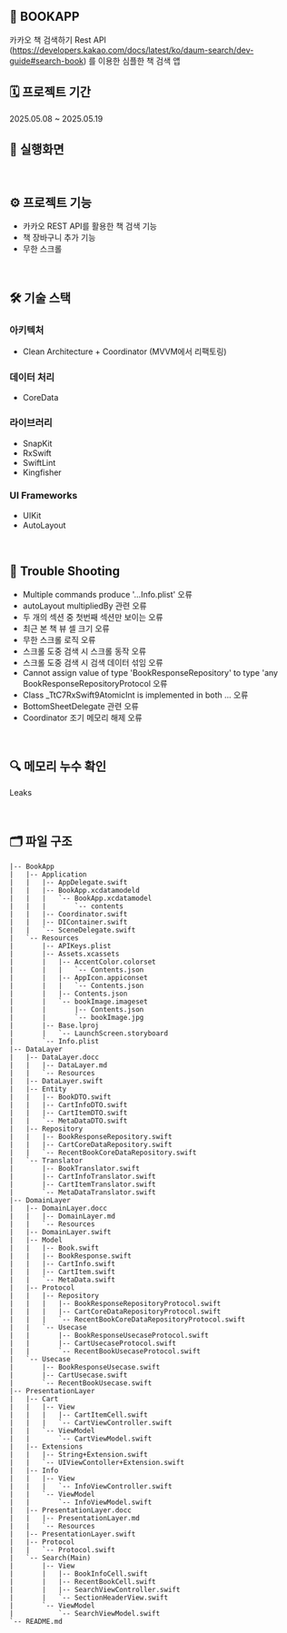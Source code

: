 ## 📖 BOOKAPP 
카카오 책 검색하기 Rest API (https://developers.kakao.com/docs/latest/ko/daum-search/dev-guide#search-book) 를 이용한 심플한 책 검색 앱
</br>

## 🗓️ 프로젝트 기간
2025.05.08 ~ 2025.05.19
</br>

## 📱 실행화면


</br>

## ⚙️ 프로젝트 기능
- 카카오 REST API를 활용한 책 검색 기능
- 책 장바구니 추가 기능
- 무한 스크롤

</br>


## 🛠️ 기술 스택

### 아키텍처
- Clean Architecture + Coordinator
(MVVM에서 리팩토링)

### 데이터 처리
- CoreData

### 라이브러리
- SnapKit
- RxSwift
- SwiftLint
- Kingfisher

### UI Frameworks
- UIKit
- AutoLayout

</br>

## 🚨 Trouble Shooting
- Multiple commands produce '…Info.plist' 오류
- autoLayout multipliedBy 관련 오류
- 두 개의 섹션 중 첫번째 섹션만 보이는 오류
- 최근 본 책 뷰 셀 크기 오류
- 무한 스크롤 로직 오류
- 스크롤 도중 검색 시 스크롤 동작 오류
- 스크롤 도중 검색 시 검색 데이터 섞임 오류
- Cannot assign value of type 'BookResponseRepository' to type 'any BookResponseRepositoryProtocol 오류
- Class _TtC7RxSwift9AtomicInt is implemented in both ... 오류 
- BottomSheetDelegate 관련 오류
- Coordinator 조기 메모리 해제 오류


</br>

## 🔍 메모리 누수 확인
Leaks

</br>

## 🗂️ 파일 구조

~~~
|-- BookApp
|   |-- Application
|   |   |-- AppDelegate.swift
|   |   |-- BookApp.xcdatamodeld
|   |   |   `-- BookApp.xcdatamodel
|   |   |       `-- contents
|   |   |-- Coordinator.swift
|   |   |-- DIContainer.swift
|   |   `-- SceneDelegate.swift
|   `-- Resources
|       |-- APIKeys.plist
|       |-- Assets.xcassets
|       |   |-- AccentColor.colorset
|       |   |   `-- Contents.json
|       |   |-- AppIcon.appiconset
|       |   |   `-- Contents.json
|       |   |-- Contents.json
|       |   `-- bookImage.imageset
|       |       |-- Contents.json
|       |       `-- bookImage.jpg
|       |-- Base.lproj
|       |   `-- LaunchScreen.storyboard
|       `-- Info.plist
|-- DataLayer
|   |-- DataLayer.docc
|   |   |-- DataLayer.md
|   |   `-- Resources
|   |-- DataLayer.swift
|   |-- Entity
|   |   |-- BookDTO.swift
|   |   |-- CartInfoDTO.swift
|   |   |-- CartItemDTO.swift
|   |   `-- MetaDataDTO.swift
|   |-- Repository
|   |   |-- BookResponseRepository.swift
|   |   |-- CartCoreDataRepository.swift
|   |   `-- RecentBookCoreDataRepository.swift
|   `-- Translator
|       |-- BookTranslator.swift
|       |-- CartInfoTranslator.swift
|       |-- CartItemTranslator.swift
|       `-- MetaDataTranslator.swift
|-- DomainLayer
|   |-- DomainLayer.docc
|   |   |-- DomainLayer.md
|   |   `-- Resources
|   |-- DomainLayer.swift
|   |-- Model
|   |   |-- Book.swift
|   |   |-- BookResponse.swift
|   |   |-- CartInfo.swift
|   |   |-- CartItem.swift
|   |   `-- MetaData.swift
|   |-- Protocol
|   |   |-- Repository
|   |   |   |-- BookResponseRepositoryProtocol.swift
|   |   |   |-- CartCoreDataRepositoryProtocol.swift
|   |   |   `-- RecentBookCoreDataRepositoryProtocol.swift
|   |   `-- Usecase
|   |       |-- BookResponseUsecaseProtocol.swift
|   |       |-- CartUsecaseProtocol.swift
|   |       `-- RecentBookUsecaseProtocol.swift
|   `-- Usecase
|       |-- BookResponseUsecase.swift
|       |-- CartUsecase.swift
|       `-- RecentBookUsecase.swift
|-- PresentationLayer
|   |-- Cart
|   |   |-- View
|   |   |   |-- CartItemCell.swift
|   |   |   `-- CartViewController.swift
|   |   `-- ViewModel
|   |       `-- CartViewModel.swift
|   |-- Extensions
|   |   |-- String+Extension.swift
|   |   `-- UIViewContoller+Extension.swift
|   |-- Info
|   |   |-- View
|   |   |   `-- InfoViewController.swift
|   |   `-- ViewModel
|   |       `-- InfoViewModel.swift
|   |-- PresentationLayer.docc
|   |   |-- PresentationLayer.md
|   |   `-- Resources
|   |-- PresentationLayer.swift
|   |-- Protocol
|   |   `-- Protocol.swift
|   `-- Search(Main)
|       |-- View
|       |   |-- BookInfoCell.swift
|       |   |-- RecentBookCell.swift
|       |   |-- SearchViewController.swift
|       |   `-- SectionHeaderView.swift
|       `-- ViewModel
|           `-- SearchViewModel.swift
`-- README.md
~~~
